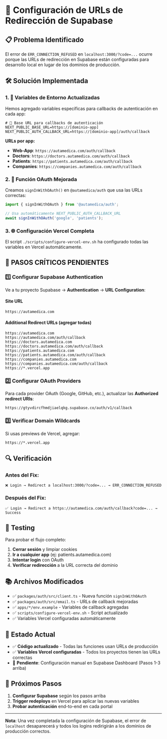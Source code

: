 # 🔧 Configuración de URLs de Redirección de Supabase

## 📋 **Problema Identificado**

El error de `ERR_CONNECTION_REFUSED` en `localhost:3000/?code=...` ocurre porque las URLs de redirección en Supabase están configuradas para desarrollo local en lugar de los dominios de producción.

## 🛠️ **Solución Implementada**

### 1. **📱 Variables de Entorno Actualizadas**

Hemos agregado variables específicas para callbacks de autenticación en cada app:

```env
# 🔗 Base URL para callbacks de autenticación
NEXT_PUBLIC_BASE_URL=https://[dominio-app]
NEXT_PUBLIC_AUTH_CALLBACK_URL=https://[dominio-app]/auth/callback
```

**URLs por app:**
- **Web-App**: `https://autamedica.com/auth/callback`
- **Doctors**: `https://doctors.autamedica.com/auth/callback`
- **Patients**: `https://patients.autamedica.com/auth/callback`
- **Companies**: `https://companies.autamedica.com/auth/callback`

### 2. **🔧 Función OAuth Mejorada**

Creamos `signInWithOAuth()` en `@autamedica/auth` que usa las URLs correctas:

```typescript
import { signInWithOAuth } from '@autamedica/auth';

// Usa automáticamente NEXT_PUBLIC_AUTH_CALLBACK_URL
await signInWithOAuth('google', 'patients');
```

### 3. **🌐 Configuración Vercel Completa**

El script `./scripts/configure-vercel-env.sh` ha configurado todas las variables en Vercel automáticamente.

## 🚨 **PASOS CRÍTICOS PENDIENTES**

### **1️⃣ Configurar Supabase Authentication**

Ve a tu proyecto Supabase → **Authentication** → **URL Configuration**:

#### **Site URL**
```
https://autamedica.com
```

#### **Additional Redirect URLs** (agregar todas)
```
https://autamedica.com
https://autamedica.com/auth/callback
https://doctors.autamedica.com
https://doctors.autamedica.com/auth/callback
https://patients.autamedica.com
https://patients.autamedica.com/auth/callback
https://companies.autamedica.com
https://companies.autamedica.com/auth/callback
https://*.vercel.app
```

### **2️⃣ Configurar OAuth Providers**

Para cada provider OAuth (Google, GitHub, etc.), actualizar las **Authorized redirect URIs**:

```
https://gtyvdircfhmdjiaelqkg.supabase.co/auth/v1/callback
```

### **3️⃣ Verificar Domain Wildcards**

Si usas previews de Vercel, agregar:
```
https://*.vercel.app
```

## 🔍 **Verificación**

### **Antes del Fix:**
```
❌ Login → Redirect a localhost:3000/?code=... → ERR_CONNECTION_REFUSED
```

### **Después del Fix:**
```
✅ Login → Redirect a https://autamedica.com/auth/callback?code=... → Success
```

## 🧪 **Testing**

Para probar el flujo completo:

1. **Cerrar sesión** y limpiar cookies
2. **Ir a cualquier app** (ej: patients.autamedica.com)
3. **Intentar login** con OAuth
4. **Verificar redirección** a la URL correcta del dominio

## 📚 **Archivos Modificados**

- ✅ `packages/auth/src/client.ts` - Nueva función `signInWithOAuth`
- ✅ `packages/auth/src/email.ts` - URLs de callback mejoradas
- ✅ `apps/*/env.example` - Variables de callback agregadas
- ✅ `scripts/configure-vercel-env.sh` - Script actualizado
- ✅ Variables Vercel configuradas automáticamente

## 🎯 **Estado Actual**

- ✅ **Código actualizado** - Todas las funciones usan URLs de producción
- ✅ **Variables Vercel configuradas** - Todos los proyectos tienen las URLs correctas
- 🔄 **Pendiente**: Configuración manual en Supabase Dashboard (Pasos 1-3 arriba)

## 🚀 **Próximos Pasos**

1. **Configurar Supabase** según los pasos arriba
2. **Trigger redeploys** en Vercel para aplicar las nuevas variables
3. **Probar autenticación** end-to-end en cada portal

---

**Nota**: Una vez completada la configuración de Supabase, el error de `localhost` desaparecerá y todos los logins redirigirán a los dominios de producción correctos.